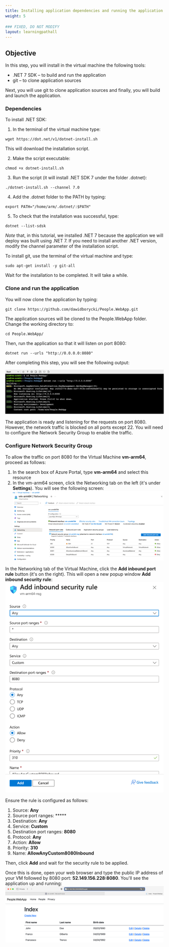 ```yaml
---
title: Installing application dependencies and running the application
weight: 5

### FIXED, DO NOT MODIFY
layout: learningpathall
---
```


## Objective
In this step, you will install in the virtual machine the following tools:
- .NET 7 SDK – to build and run the application
- git – to clone application sources

Next, you will use git to clone application sources and finally, you will build and launch the application.

### Dependencies
To install .NET SDK:
1.	In the terminal of the virtual machine type:
```console 
wget https://dot.net/v1/dotnet-install.sh
```
This will download the installation script.

2.	Make the script executable:
```console
chmod +x dotnet-install.sh 
```
3.	Run the script (it will install .NET SDK 7 under the folder .dotnet): 
```console
./dotnet-install.sh --channel 7.0
```
4.	Add the .dotnet folder to the PATH by typing:
```console
export PATH="/home/arm/.dotnet/:$PATH"
```
5.	To check that the installation was successful, type: 
```console 
dotnet --list-sdsk
```

*Note* that, in this tutorial, we installed .NET 7 because the application we will deploy was built using .NET 7. If you need to install another .NET version, modify the channel parameter of the installation script.

To install git, use the terminal of the virtual machine and type: 
```console
sudo apt-get install -y git-all
```

Wait for the installation to be completed. It will take a while.

### Clone and run the application
You will now clone the application by typing:
```console
git clone https://github.com/dawidborycki/People.WebApp.git
```
The application sources will be cloned to the People.WebApp folder. Change the working directory to:
```conolse 
cd People.WebApp/
```
Then, run the application so that it will listen on port 8080:
```console
dotnet run --urls "http://0.0.0.0:8080"
```
After completing this step, you will see the following output:

![Application#left](figures/14.png "Figure 14. Cloning and running the application")

The application is ready and listening for the requests on port 8080. However, the network traffic is blocked on all ports except 22. You will need to configure the Network Security Group to enable the traffic. 

### Configure Network Security Group 
To allow the traffic on port 8080 for the Virtual Machine **vm-arm64**, proceed as follows:
1.	In the search box of Azure Portal, type **vm-arm64** and select this resource
2.	In the vm-arm64 screen, click the Networking tab on the left (it's under **Settings**). You will see the following screen:
![Application#left](figures/15.png "Figure 15. Networking tab of the virtual machine")

In the Networking tab of the Virtual Machine, click the **Add inbound port rule** button (it's on the right). This will open a new popup window **Add inbound security rule**:
![Application#left](figures/16.png "Figure 16. Adding inbound port rule")

Ensure the rule is configured as follows:
1.	Source: **Any**
2.	Source port ranges: *****
3.	Destination: **Any**
4.	Service: **Custom**
5.	Destination port ranges: **8080**
6.	Protocol: **Any**
7.	Action: **Allow**
8.	Priority: **310**
9.	Name: **AllowAnyCustom8080Inbound**

Then, click **Add** and wait for the security rule to be applied.

Once this is done, open your web browser and type the public IP address of your VM followed by 8080 port: **52.149.156.228:8080**. You'll see the application up and running:
![Application#left](figures/17.png "Figure 17. An application deployed to Azure virtual machine")

